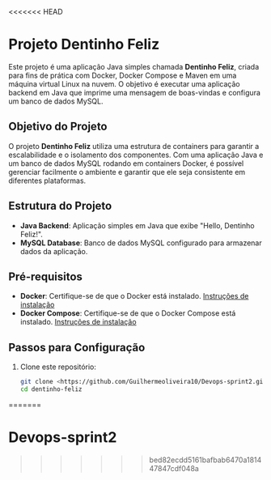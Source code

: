<<<<<<< HEAD
# Projeto Dentinho Feliz

Este projeto é uma aplicação Java simples chamada **Dentinho Feliz**, criada para fins de prática com Docker, Docker Compose e Maven em uma máquina virtual Linux na nuvem. O objetivo é executar uma aplicação backend em Java que imprime uma mensagem de boas-vindas e configura um banco de dados MySQL.

## Objetivo do Projeto

O projeto **Dentinho Feliz** utiliza uma estrutura de containers para garantir a escalabilidade e o isolamento dos componentes. Com uma aplicação Java e um banco de dados MySQL rodando em containers Docker, é possível gerenciar facilmente o ambiente e garantir que ele seja consistente em diferentes plataformas.

## Estrutura do Projeto

- **Java Backend**: Aplicação simples em Java que exibe "Hello, Dentinho Feliz!".
- **MySQL Database**: Banco de dados MySQL configurado para armazenar dados da aplicação.

## Pré-requisitos

- **Docker**: Certifique-se de que o Docker está instalado. [Instruções de instalação](https://docs.docker.com/get-docker/)
- **Docker Compose**: Certifique-se de que o Docker Compose está instalado. [Instruções de instalação](https://docs.docker.com/compose/install/)

## Passos para Configuração

1. Clone este repositório:
   ```bash
   git clone <https://github.com/Guilhermeoliveira10/Devops-sprint2.git>
   cd dentinho-feliz

=======
# Devops-sprint2
>>>>>>> bed82ecdd5161bafbab6470a181447847cdf048a
